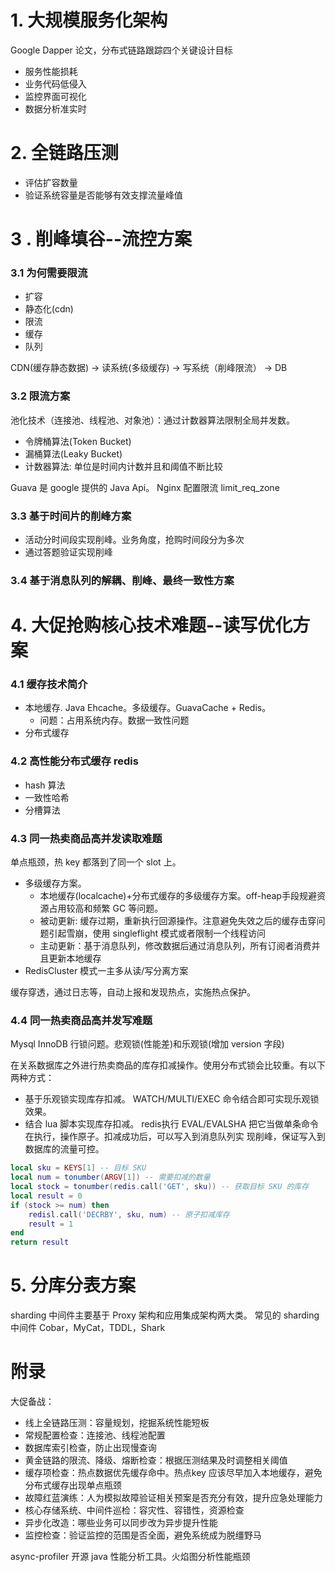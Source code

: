 # 1. 大规模服务化架构

Google Dapper 论文，分布式链路跟踪四个关键设计目标

- 服务性能损耗
- 业务代码低侵入
- 监控界面可视化
- 数据分析准实时

# 2. 全链路压测

- 评估扩容数量
- 验证系统容量是否能够有效支撑流量峰值


# 3 . 削峰填谷--流控方案

### 3.1 为何需要限流

- 扩容
- 静态化(cdn)
- 限流
- 缓存
- 队列

CDN(缓存静态数据) -> 读系统(多级缓存) -> 写系统（削峰限流） -> DB

### 3.2 限流方案

池化技术（连接池、线程池、对象池）：通过计数器算法限制全局并发数。

- 令牌桶算法(Token Bucket)
- 漏桶算法(Leaky Bucket)
- 计数器算法: 单位是时间内计数并且和阈值不断比较

Guava 是 google 提供的 Java Api。
Nginx 配置限流 limit_req_zone

### 3.3 基于时间片的削峰方案

- 活动分时间段实现削峰。业务角度，抢购时间段分为多次
- 通过答题验证实现削峰

### 3.4 基于消息队列的解耦、削峰、最终一致性方案


# 4. 大促抢购核心技术难题--读写优化方案

### 4.1 缓存技术简介

- 本地缓存. Java Ehcache。多级缓存。GuavaCache + Redis。
    - 问题：占用系统内存。数据一致性问题
- 分布式缓存

### 4.2 高性能分布式缓存 redis

- hash 算法
- 一致性哈希
- 分槽算法


### 4.3 同一热卖商品高并发读取难题

单点瓶颈，热 key 都落到了同一个 slot 上。

- 多级缓存方案。
    - 本地缓存(localcache)+分布式缓存的多级缓存方案。off-heap手段规避资源占用较高和频繁 GC 等问题。
    - 被动更新: 缓存过期，重新执行回源操作。注意避免失效之后的缓存击穿问题引起雪崩，使用 singleflight 模式或者限制一个线程访问
    - 主动更新：基于消息队列，修改数据后通过消息队列，所有订阅者消费并且更新本地缓存
- RedisCluster 模式一主多从读/写分离方案

缓存穿透，通过日志等，自动上报和发现热点，实施热点保护。

### 4.4 同一热卖商品高并发写难题

Mysql InnoDB 行锁问题。悲观锁(性能差)和乐观锁(增加 version 字段)

在关系数据库之外进行热卖商品的库存扣减操作。使用分布式锁会比较重。有以下两种方式：

- 基于乐观锁实现库存扣减。 WATCH/MULTI/EXEC 命令结合即可实现乐观锁效果。
- 结合 lua 脚本实现库存扣减。 redis执行 EVAL/EVALSHA 把它当做单条命令在执行，操作原子。扣减成功后，可以写入到消息队列实
现削峰，保证写入到数据库的流量可控。

```lua
local sku = KEYS[1] -- 目标 SKU
local num = tonumber(ARGV[1]) -- 需要扣减的数量
local stock = tonumber(redis.call('GET', sku)) -- 获取目标 SKU 的库存
local result = 0
if (stock >= num) then
	redisl.call('DECRBY', sku, num) -- 原子扣减库存
	result = 1
end
return result
```

# 5. 分库分表方案

sharding 中间件主要基于 Proxy 架构和应用集成架构两大类。
常见的 sharding 中间件 Cobar，MyCat，TDDL，Shark

# 附录

大促备战：

- 线上全链路压测：容量规划，挖掘系统性能短板
- 常规配置检查：连接池、线程池配置
- 数据库索引检查，防止出现慢查询
- 黄金链路的限流、降级、熔断检查：根据压测结果及时调整相关阈值
- 缓存项检查：热点数据优先缓存命中。热点key 应该尽早加入本地缓存，避免分布式缓存出现单点瓶颈
- 故障红蓝演练：人为模拟故障验证相关预案是否充分有效，提升应急处理能力
- 核心存储系统、中间件巡检：容灾性、容错性，资源检查
- 异步化改造：哪些业务可以同步改为异步提升性能
- 监控检查：验证监控的范围是否全面，避免系统成为脱缰野马


async-profiler 开源 java 性能分析工具。火焰图分析性能瓶颈
